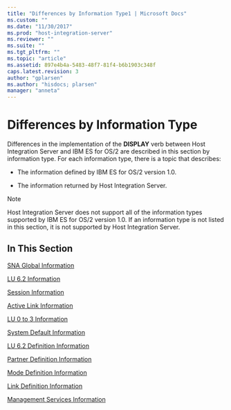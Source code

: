 ```yaml
---
title: "Differences by Information Type1 | Microsoft Docs"
ms.custom: ""
ms.date: "11/30/2017"
ms.prod: "host-integration-server"
ms.reviewer: ""
ms.suite: ""
ms.tgt_pltfrm: ""
ms.topic: "article"
ms.assetid: 897e4b4a-5483-48f7-81f4-b6b1903c348f
caps.latest.revision: 3
author: "gplarsen"
ms.author: "hisdocs; plarsen"
manager: "anneta"
---
```

# Differences by Information Type
Differences in the implementation of the **DISPLAY** verb between Host Integration Server and IBM ES for OS/2 are described in this section by information type. For each information type, there is a topic that describes:  
  
-   The information defined by IBM ES for OS/2 version 1.0.  
  
-   The information returned by Host Integration Server.  
  
> [!NOTE]
>  Host Integration Server does not support all of the information types supported by IBM ES for OS/2 version 1.0. If an information type is not listed in this section, it is not supported by Host Integration Server.  
  
## In This Section  
 [SNA Global Information](../core/sna-global-information2.md)  
  
 [LU 6.2 Information](../core/lu-6-2-information1.md)  
  
 [Session Information](../core/session-information1.md)  
  
 [Active Link Information](../core/active-link-information2.md)  
  
 [LU 0 to 3 Information](../core/lu-0-to-3-information2.md)  
  
 [System Default Information](../core/system-default-information1.md)  
  
 [LU 6.2 Definition Information](../core/lu-6-2-definition-information1.md)  
  
 [Partner Definition Information](../core/partner-definition-information2.md)  
  
 [Mode Definition Information](../core/mode-definition-information1.md)  
  
 [Link Definition Information](../core/link-definition-information2.md)  
  
 [Management Services Information](../core/management-services-information2.md)